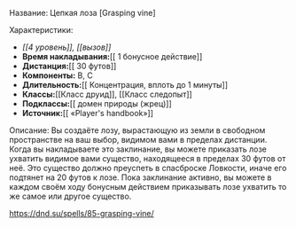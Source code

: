 Название: Цепкая лоза \[Grasping vine] 

Характеристики:
- *[[4 уровень]], [[вызов]]*
- **Время накладывания:**[[ 1 бонусное действие]]
- **Дистанция:**[[ 30 футов]]
- **Компоненты:** В, С
- **Длительность:**[[ Концентрация, вплоть до 1 минуты]]
- **Классы:**[[Класс  друид]], [[Класс следопыт]]
- **Подклассы:**[[ домен природы (жрец)]]
- **Источник:**[[ «Player's handbook»]]

Описание:
Вы создаёте лозу, вырастающую из земли в свободном пространстве на ваш выбор, видимом вами в пределах дистанции. Когда вы накладываете это заклинание, вы можете приказать лозе ухватить видимое вами существо, находящееся в пределах 30 футов от неё. Это существо должно преуспеть в спасброске Ловкости, иначе его подтянет на 20 футов к лозе.
Пока заклинание активно, вы можете в каждом своём ходу бонусным действием приказывать лозе ухватить то же самое или другое существо.

https://dnd.su/spells/85-grasping-vine/